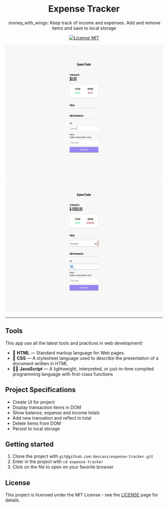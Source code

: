 
<h1 align="center">
<br>
Expense Tracker
</h1>

<p align="center">:money_with_wings: Keep track of income and expenses. Add and remove items and save to local storage</p>

<p align="center">
  <a href="https://opensource.org/licenses/MIT">
    <img src="https://img.shields.io/badge/License-MIT-blue.svg" alt="License MIT">
  </a>
</p>

[//]: # (Add your gifs/images here:)
<div>
  <img src="preview1.gif" alt="demo" height="425">
  <img src="preview2.gif" alt="demo" height="425">
</div>

<hr />

## Tools
[//]: # (Add the features of your project here:)
This app use all the latest tools and practices in web development!

- 🌳 **HTML** — Standard markup language for Web pages.
- 🎨 **CSS** —  A stylesheet language used to describe the presentation of a document written in HTML
- 👨‍💻 **JavaScript** — A lightweight, interpreted, or just-in-time compiled programming language with first-class functions 

## Project Specifications

- Create UI for project
- Display transaction items in DOM
- Show balance, expense and income totals
- Add new transation and reflect in total
- Delete items from DOM
- Persist to local storage

## Getting started

1. Clone the project with `git@github.com:devcass/expense-tracker.git`
2. Enter in the project with `cd expense-tracker`
3. Click on the file to open on your favorite browser


## License

This project is licensed under the MIT License - see the [LICENSE](https://opensource.org/licenses/MIT) page for details.

